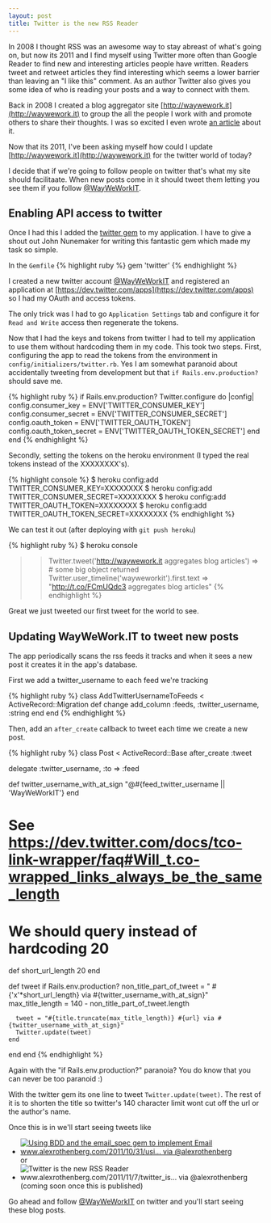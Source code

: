```yaml
---
layout: post
title: Twitter is the new RSS Reader
---
```


In 2008 I thought RSS was an awesome way to stay abreast of what's going on, but now its 2011
and I find myself using Twitter more often than Google Reader to find new and interesting articles people have written.
Readers tweet and retweet articles they find interesting which seems a lower barrier than leaving an "I like this" comment.
As an author Twitter also gives you some idea of who is reading your posts and a way to connect with them.

Back in 2008 I created a blog aggregator site [http://waywework.it](http://waywework.it) to group the all the people I work with
and promote others to share their thoughts.
I was so excited I even wrote [an article](http://www.alexrothenberg.com/2008/11/09/blog-aggregator-wayweworkit.html) about it.

Now that its 2011, I've been asking myself how could I update [http://waywework.it](http://waywework.it) for the twitter world of today?

I decide that if we're going to follow people on twitter that's what my site should facilitaate.
When new posts come in it should tweet them letting you see them if you follow [@WayWeWorkIT](https://twitter.com/#!/WayWeWorkIT).

## Enabling API access to twitter

Once I had this I added the [twitter gem](https://github.com/jnunemaker/twitter) to my application.
I have to give a shout out John Nunemaker for writing this fantastic gem which made my task so simple.

In the `Gemfile`
{% highlight ruby %}
gem 'twitter'
{% endhighlight %}

I created a new twitter account [@WayWeWorkIT](http://twitter.com/WayWeWorkIT) and
registered an application at [https://dev.twitter.com/apps](https://dev.twitter.com/apps)
so I had my OAuth and access tokens.

The only trick was I had to go `Application Settings` tab and configure it for `Read and Write` access
then regenerate the tokens.

Now that I had the keys and tokens from twitter I had to tell my application to use them without hardcoding them in my code.
This took two steps.
First, configuring the app to read the tokens from the environment in `config/initializers/twitter.rb`.
Yes I am somewhat paranoid about accidentally tweeting from development but that `if Rails.env.production?` should save me.

{% highlight ruby %}
if Rails.env.production?
  Twitter.configure do |config|
    config.consumer_key       = ENV['TWITTER_CONSUMER_KEY']
    config.consumer_secret    = ENV['TWITTER_CONSUMER_SECRET']
    config.oauth_token        = ENV['TWITTER_OAUTH_TOKEN']
    config.oauth_token_secret = ENV['TWITTER_OAUTH_TOKEN_SECRET']
  end
end
{% endhighlight %}

Secondly, setting the tokens on the heroku environment (I typed the real tokens instead of the XXXXXXXX's).

{% highlight console %}
$ heroku config:add TWITTER_CONSUMER_KEY=XXXXXXXX
$ heroku config:add TWITTER_CONSUMER_SECRET=XXXXXXXX
$ heroku config:add TWITTER_OAUTH_TOKEN=XXXXXXXX
$ heroku config:add TWITTER_OAUTH_TOKEN_SECRET=XXXXXXXX
{% endhighlight %}

We can test it out (after deploying with `git push heroku`)

{% highlight ruby %}
$ heroku console
>> Twitter.tweet('http://waywework.it aggregates blog articles')
=> # some big object returned
>> Twitter.user_timeline('wayweworkit').first.text
=> "http://t.co/FCmUQdc3 aggregates blog articles"
{% endhighlight %}

Great we just tweeted our first tweet for the world to see.

## Updating WayWeWork.IT to tweet new posts

The app periodically scans the rss feeds it tracks and when it sees a new post it creates it in the app's database.

First we add a twitter_username to each feed we're tracking

{% highlight ruby %}
class AddTwitterUsernameToFeeds < ActiveRecord::Migration
  def change
    add_column :feeds, :twitter_username, :string
  end
end
{% endhighlight %}

Then, add an `after_create` callback to tweet each time we create a new post.

{% highlight ruby %}
class Post < ActiveRecord::Base
  after_create :tweet

  delegate :twitter_username, :to => :feed

  def twitter_username_with_at_sign
    "@#{feed_twitter_username || 'WayWeWorkIT'}
  end

  # See https://dev.twitter.com/docs/tco-link-wrapper/faq#Will_t.co-wrapped_links_always_be_the_same_length
  # We should query instead of hardcoding 20
  def short_url_length
    20
  end

  def tweet
    if Rails.env.production?
      non_title_part_of_tweet = " #{'x'*short_url_length} via #{twitter_username_with_at_sign}"
      max_title_length = 140 - non_title_part_of_tweet.length

      tweet = "#{title.truncate(max_title_length)} #{url} via #{twitter_username_with_at_sign}"
      Twitter.update(tweet)
    end
  end
end
{% endhighlight %}

Again with the "if Rails.env.production?" paranoia? You do know that you can never be too paranoid :)

With the twitter gem its one line to tweet `Twitter.update(tweet)`.
The rest of it is to shorten the title so twitter's 140 character limit wont cut off the url or the author's name.

Once this is in we'll start seeing tweets like
* [![Using BDD and the email_spec gem to implement Email www.alexrothenberg.com/2011/10/31/usi… via @alexrothenberg](http://www.alexrothenberg.com/images/2011-11-07-twitter-is-the-new-rss-reader/using_bdd_and_email_spec_gem.png)](https://twitter.com/#!/WayWeWorkIT/status/131380463301427200) or
* ![Twitter is the new RSS Reader www.alexrothenberg.com/2011/11/7/twitter_is… via @alexrothenberg](http://www.alexrothenberg.com/images/2011-11-07-twitter-is-the-new-rss-reader/twitter_is_the_new_rss_reader.png) (coming soon once this is published)

Go ahead and follow [@WayWeWorkIT](https://twitter.com/#!/WayWeWorkIT) on twitter and you'll start seeing these blog posts.
